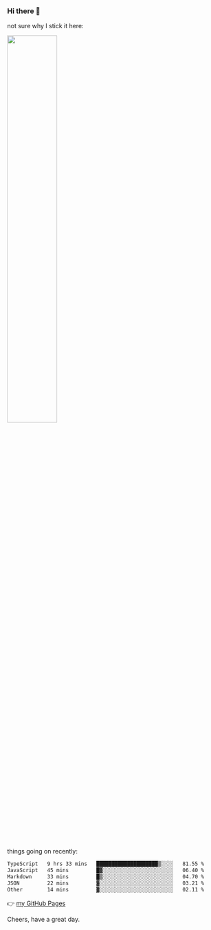 ### Hi there 👋

not sure why I stick it here:

[<img width="48%" src="https://github-readme-stats.vercel.app/api?username=ykzhukian&show_icons=true&theme=dracula">](https://github.com/anuraghazra/github-readme-stats)


things going on recently:

<!--START_SECTION:waka-->

```txt
TypeScript   9 hrs 33 mins   ████████████████████▒░░░░   81.55 %
JavaScript   45 mins         █▓░░░░░░░░░░░░░░░░░░░░░░░   06.40 %
Markdown     33 mins         █▒░░░░░░░░░░░░░░░░░░░░░░░   04.70 %
JSON         22 mins         ▓░░░░░░░░░░░░░░░░░░░░░░░░   03.21 %
Other        14 mins         ▓░░░░░░░░░░░░░░░░░░░░░░░░   02.11 %
```

<!--END_SECTION:waka-->

👉 [my GitHub Pages](https://ykzhukian.github.io)

Cheers, have a great day.

